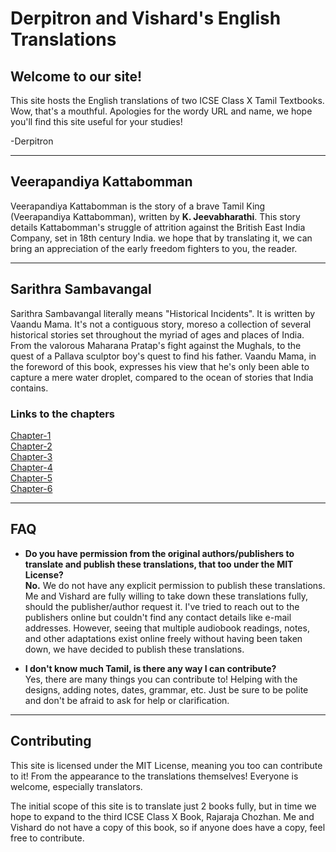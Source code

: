 # Derpitron and Vishard's English Translations

## Welcome to our site!

This site hosts the English translations of two ICSE Class X Tamil Textbooks. Wow, that's a mouthful. Apologies for the wordy URL and name, we hope you'll find this site useful for your studies!

\-Derpitron

---
## Veerapandiya Kattabomman
Veerapandiya Kattabomman is the story of a brave Tamil King (Veerapandiya Kattabomman), written by **K. Jeevabharathi**. This story details Kattabomman's struggle of attrition against the British East India Company, set in 18th century India. we hope that by translating it, we can bring an appreciation of the early freedom fighters to you, the reader.

---

## Sarithra Sambavangal
Sarithra Sambavangal literally means "Historical Incidents". It is written by Vaandu Mama. It's not a contiguous story, moreso a collection of several historical stories set throughout the myriad of ages and places of India. From the valorous Maharana Pratap's fight against the Mughals, to the quest of a Pallava sculptor boy's quest to find his father. Vaandu Mama, in the foreword of this book, expresses his view that he's only been able to capture a mere water droplet, compared to the ocean of stories that India contains.
### Links to the chapters
[Chapter-1](https://github.com/Derpitron/icse-tamil-translations/blob/main/texts/sarithra-sambavangal/chapter-1.md)  
[Chapter-2](https://github.com/Derpitron/icse-tamil-translations/blob/main/texts/sarithra-sambavangal/chapter-2.md)  
[Chapter-3](https://github.com/Derpitron/icse-tamil-translations/blob/main/texts/sarithra-sambavangal/chapter-3.md)  
[Chapter-4](https://github.com/Derpitron/icse-tamil-translations/blob/main/texts/sarithra-sambavangal/chapter-4.md)  
[Chapter-5](https://github.com/Derpitron/icse-tamil-translations/blob/main/texts/sarithra-sambavangal/chapter-5.md)  
[Chapter-6](https://github.com/Derpitron/icse-tamil-translations/blob/main/texts/sarithra-sambavangal/chapter-6.md)  

---

## FAQ
- **Do you have permission from the original authors/publishers to translate and publish these translations, that too under the MIT License?**  
  **No.** We do not have any explicit permission to publish these translations. Me and Vishard are fully willing to take down these translations fully, should the publisher/author request it. I've tried to reach out to the publishers online but couldn't find any contact details like e-mail addresses. However, seeing that multiple audiobook readings, notes, and other adaptations exist online freely without having been taken down, we have decided to publish these translations.

- **I don't know much Tamil, is there any way I can contribute?**  
  Yes, there are many things you can contribute to! Helping with the designs, adding notes, dates, grammar, etc. Just be sure to be polite and don't be afraid to ask for help or clarification.

---

## Contributing
This site is licensed under the MIT License, meaning you too can contribute to it! From the appearance to the translations themselves! Everyone is welcome, especially translators. 

The initial scope of this site is to translate just 2 books fully, but in time we hope to expand to the third ICSE Class X Book, Rajaraja Chozhan. Me and Vishard do not have a copy of this book, so if anyone does have a copy, feel free to contribute. 

